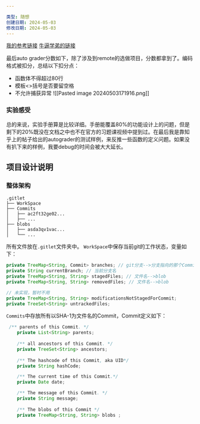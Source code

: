```yaml
---

类型: 随想
创建日期: 2024-05-03
修改日期: 2024-05-03
---
```

[我的参考链接](https://zhuanlan.zhihu.com/p/533852291)
[牛逼学弟的链接](https://vgalaxy.work/posts/gitlet/)

最后auto grader分数如下，除了涉及到remote的选做项目，分数都拿到了。编码格式被扣分，总结以下扣分点：
- 函数体不得超过80行
- 模板<>括号是否要留空格
- 不允许捕获异常
![[Pasted image 20240503171916.png]]
### 实验感受
总的来说，实验手册算是比较详细。手册能覆盖80%的功能设计上的问题，但是剩下的20%既没在文档之中也不在官方的习题课视频中提到过。在最后我是靠知乎上的帖子给出的autograder的测试样例，来反推一些函数的定义问题。如果没有扒下来的样例，我要debug的时间会被大大延长。
## 项目设计说明
### 整体架构
```
.gitlet
├── WorkSpace
├── Commits
│   ├── ac2ft32ge02...
│   ├── ...
├── blobs
│   ├── asda3qv1vac...
│   └── ...
```
所有文件放在`.gitlet`文件夹中。
`WorkSpace`中保存当前git的工作状态，变量如下：
```java
private TreeMap<String, Commit> branches; // git分支-->分支指向的那个Commit
private String currentBranch; // 当前分支名
private TreeMap<String, String> stagedFiles; // 文件名-->blob
private TreeMap<String, String> removedFiles; // 文件名-->blob

// 未实现，暂时不用
private TreeMap<String, String> modificationsNotStagedForCommit;
private TreeSet<String> untrackedFiles;
```

`Commits`中存放所有以SHA-1为文件名的Commit，Commit定义如下：
```java
 /** parents of this Commit. */
    private List<String> parents;
    
    /** all ancestors of this Commit. */
    private TreeSet<String> ancestors;
    
    /** The hashcode of this Commit, aka UID*/
    private String hashCode;

    /** The current time of this Commit.*/
    private Date date;

    /** The message of this Commit. */
    private String message;
    
	/** The blobs of this Commit */
    private TreeMap<String, String> blobs ;
```
